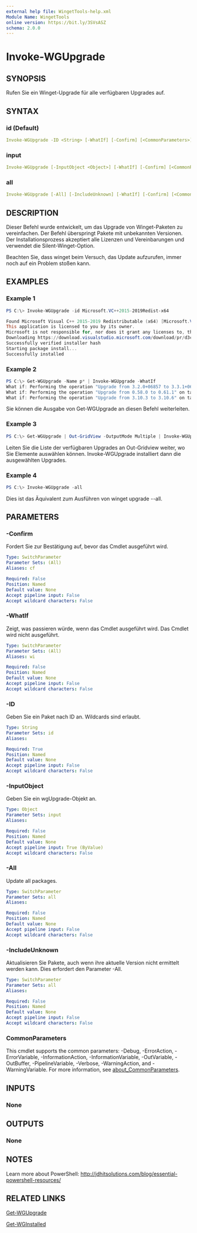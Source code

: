 ```yaml
---
external help file: WingetTools-help.xml
Module Name: WingetTools
online version: https://bit.ly/3SVsASZ
schema: 2.0.0
---
```


# Invoke-WGUpgrade

## SYNOPSIS

Rufen Sie ein Winget-Upgrade für alle verfügbaren Upgrades auf.

## SYNTAX

### id (Default)

```yaml
Invoke-WGUpgrade -ID <String> [-WhatIf] [-Confirm] [<CommonParameters>]
```

### input

```yaml
Invoke-WGUpgrade [-InputObject <Object>] [-WhatIf] [-Confirm] [<CommonParameters>]
```

### all

```yaml
Invoke-WGUpgrade [-All] [-IncludeUnknown] [-WhatIf] [-Confirm] [<CommonParameters>]
```

## DESCRIPTION

Dieser Befehl wurde entwickelt, um das Upgrade von Winget-Paketen zu vereinfachen. Der Befehl überspringt Pakete mit unbekannten Versionen. Der Installationsprozess akzeptiert alle Lizenzen und Vereinbarungen und verwendet die Silent-Winget-Option.

Beachten Sie, dass winget beim Versuch, das Update aufzurufen, immer noch auf ein Problem stoßen kann.

## EXAMPLES

### Example 1

```powershell
PS C:\> Invoke-WGUpgrade -id Microsoft.VC++2015-2019Redist-x64

Found Microsoft Visual C++ 2015-2019 Redistributable (x64) [Microsoft.VC++2015-2019Redist-x64] Version 14.29.30135.0
This application is licensed to you by its owner.
Microsoft is not responsible for, nor does it grant any licenses to, third-party packages.
Downloading https://download.visualstudio.microsoft.com/download/pr/d3cbdace-2bb8-4dc5-a326-2c1c0f1ad5ae/9B9DD72C27AB1DB081DE56BB7B73BEE9A00F60D14ED8E6FDE45DAB3E619B5F04/VC_redist.x64.exe
Successfully verified installer hash
Starting package install...
Successfully installed
```

### Example 2

```powershell
PS C:\> Get-WGUpgrade -Name p* | Invoke-WGUpgrade -WhatIf
What if: Performing the operation "Upgrade from 3.2.0+06857 to 3.3.1+06924" on target "PrivateInternetAccess.PrivateInternetAccess".
What if: Performing the operation "Upgrade from 0.58.0 to 0.61.1" on target "Microsoft.PowerToys".
What if: Performing the operation "Upgrade from 3.10.3 to 3.10.6" on target "Python.Python.3".
```

Sie können die Ausgabe von Get-WGUpgrade an diesen Befehl weiterleiten.

### Example 3

```powershell
PS C:\> Get-WGUpgrade | Out-GridView -OutputMode Multiple | Invoke-WGUpgrade
```

Leiten Sie die Liste der verfügbaren Upgrades an Out-Gridview weiter, wo Sie Elemente auswählen können. Invoke-WGUpgrade installiert dann die ausgewählten Upgrades.

### Example 4

```powershell
PS C:\> Invoke-WGUpgrade -all
```

Dies ist das Äquivalent zum Ausführen von winget upgrade --all.

## PARAMETERS

### -Confirm

Fordert Sie zur Bestätigung auf, bevor das Cmdlet ausgeführt wird.

```yaml
Type: SwitchParameter
Parameter Sets: (All)
Aliases: cf

Required: False
Position: Named
Default value: None
Accept pipeline input: False
Accept wildcard characters: False
```

### -WhatIf

Zeigt, was passieren würde, wenn das Cmdlet ausgeführt wird.
Das Cmdlet wird nicht ausgeführt.

```yaml
Type: SwitchParameter
Parameter Sets: (All)
Aliases: wi

Required: False
Position: Named
Default value: None
Accept pipeline input: False
Accept wildcard characters: False
```

### -ID

Geben Sie ein Paket nach ID an. Wildcards sind erlaubt.

```yaml
Type: String
Parameter Sets: id
Aliases:

Required: True
Position: Named
Default value: None
Accept pipeline input: False
Accept wildcard characters: False
```

### -InputObject

Geben Sie ein wgUpgrade-Objekt an.

```yaml
Type: Object
Parameter Sets: input
Aliases:

Required: False
Position: Named
Default value: None
Accept pipeline input: True (ByValue)
Accept wildcard characters: False
```

### -All

Update all packages.

```yaml
Type: SwitchParameter
Parameter Sets: all
Aliases:

Required: False
Position: Named
Default value: None
Accept pipeline input: False
Accept wildcard characters: False
```

### -IncludeUnknown

Aktualisieren Sie Pakete, auch wenn ihre aktuelle Version nicht ermittelt werden kann. Dies erfordert den Parameter -All.

```yaml
Type: SwitchParameter
Parameter Sets: all
Aliases:

Required: False
Position: Named
Default value: None
Accept pipeline input: False
Accept wildcard characters: False
```

### CommonParameters

This cmdlet supports the common parameters: -Debug, -ErrorAction, -ErrorVariable, -InformationAction, -InformationVariable, -OutVariable, -OutBuffer, -PipelineVariable, -Verbose, -WarningAction, and -WarningVariable. For more information, see [about_CommonParameters](http://go.microsoft.com/fwlink/?LinkID=113216).

## INPUTS

### None

## OUTPUTS

### None

## NOTES

Learn more about PowerShell: http://jdhitsolutions.com/blog/essential-powershell-resources/

## RELATED LINKS

[Get-WGUpgrade](Get-WGUpgrade.md)

[Get-WGInstalled](Get-WGInstalled.md)
